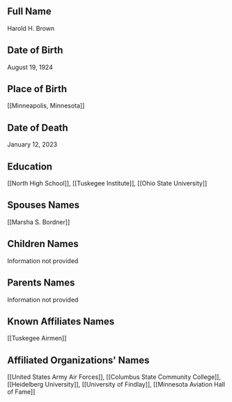 ## Full Name
Harold H. Brown

## Date of Birth
August 19, 1924

## Place of Birth
[[Minneapolis, Minnesota]]

## Date of Death
January 12, 2023

## Education
[[North High School]], [[Tuskegee Institute]], [[Ohio State University]]

## Spouses Names
[[Marsha S. Bordner]]

## Children Names
Information not provided

## Parents Names
Information not provided

## Known Affiliates Names
 [[Tuskegee Airmen]]

## Affiliated Organizations' Names
 [[United States Army Air Forces]], [[Columbus State Community College]], [[Heidelberg University]], [[University of Findlay]], [[Minnesota Aviation Hall of Fame]]

